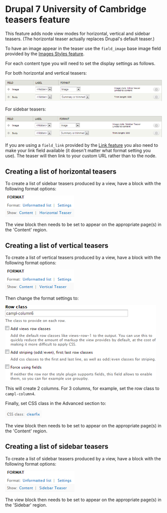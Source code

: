 Drupal 7 University of Cambridge teasers feature
================================================

This feature adds node view modes for horizontal, vertical and sidebar teasers. (The horizontal teaser actually replaces Drupal's default teaser.)

To have an image appear in the teaser use the `field_image` base image field provided by the [Images Styles feature](https://github.com/misd-service-development/drupal-feature-image-styles).

For each content type you will need to set the display settings as follows.

For both horizontal and vertical teasers:

![Horizontal/vertical teaser display configuration](doc/horizontal_vertical_display.png)

For sidebar teasers:

![Horizontal/vertical teaser display configuration](doc/sidebar_display.png)

If you are using a `field_link` provided by the [Link feature](https://github.com/misd-service-development/drupal-feature-link) you also need to make your link field available (it doesn't matter what format setting you use). The teaser will then link to your custom URL rather than to the node.

Creating a list of horizontal teasers
-------------------------------------

To create a list of sidebar teasers produced by a view, have a block with the following format options:

![Horizontal teaser format options](doc/horizontal_view_format.png)

The view block then needs to be set to appear on the appropriate page(s) in the 'Content' region.

Creating a list of vertical teasers
-----------------------------------

To create a list of vertical teasers produced by a view, have a block with the following format options:

![Vertical teaser format options](doc/vertical_view_format.png)

Then change the format settings to:

![Vertical teaser format settings](doc/vertical_view_style_options.png)

This will create 2 columns. For 3 columns, for example, set the row class to `campl-column4`.

Finally, set CSS class in the Advanced section to:

![Vertical teaser CSS class](doc/vertical_view_advanced_css.png)

The view block then needs to be set to appear on the appropriate page(s) in the 'Content' region.

Creating a list of sidebar teasers
----------------------------------

To create a list of sidebar teasers produced by a view, have a block with the following format options:

![Sidebar teaser format options](doc/sidebar_view_format.png)

The view block then needs to be set to appear on the appropriate page(s) in the 'Sidebar' region.
